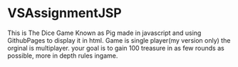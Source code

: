 # VSAssignmentJSP
 
This is The Dice Game Known as Pig made in javascript and using GithubPages to display it in html. 
Game is single player(my version only) the orginal is multiplayer. 
your goal is to gain 100 treasure in as few rounds as possible, 
more in depth rules ingame.
